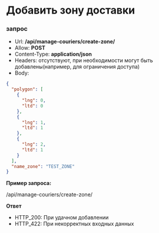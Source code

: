 # Добавить зону доставки

### запрос
* Url: **/api/manage-couriers/create-zone/**
* Allow: **POST**
* Content-Type: **application/json**
* Headers: отсутствуют, при необходимости могут быть добавлены(например, для ограничения доступа)
* Body: 
```json 
{
  "polygon": [
    {
      "lng": 0,
      "ltd": 0
    },
    {
      "lng": 1,
      "ltd": 1
    },
    {
      "lng": 2,
      "ltd": 1
    }
  ],
  "name_zone": "TEST_ZONE"
}
```


**Пример запроса:**

   /api/manage-couriers/create-zone/
   
**Ответ**

* HTTP_200: При удачном добавлении  
* HTTP_422: При некорректных входных данных

